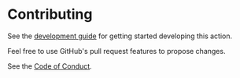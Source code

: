 # Contributing

See the [development guide](./docs/development.md) for getting started developing this action.

Feel free to use GitHub's pull request features to propose changes.

See the [Code of Conduct](https://github.com/getsentry/.github/blob/main/CODE_OF_CONDUCT.md).
